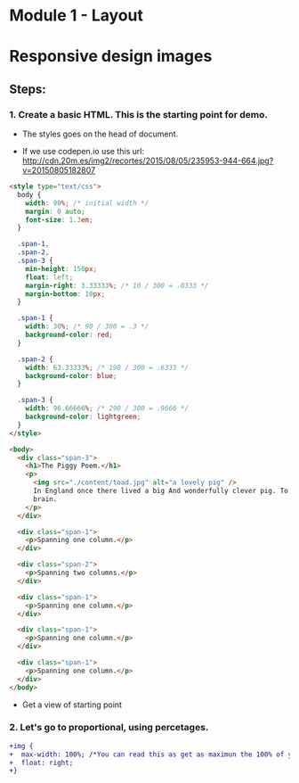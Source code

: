 # Module 1 - Layout

# Responsive design images

## Steps:

### 1. Create a basic HTML. This is the starting point for demo.

- The styles goes on the head of document.

- If we use codepen.io use this url: http://cdn.20m.es/img2/recortes/2015/08/05/235953-944-664.jpg?v=20150805182807

```html
<style type="text/css">
  body {
    width: 90%; /* initial width */
    margin: 0 auto;
    font-size: 1.3em;
  }

  .span-1,
  .span-2,
  .span-3 {
    min-height: 150px;
    float: left;
    margin-right: 3.33333%; /* 10 / 300 = .0333 */
    margin-bottom: 10px;
  }

  .span-1 {
    width: 30%; /* 90 / 300 = .3 */
    background-color: red;
  }

  .span-2 {
    width: 63.33333%; /* 190 / 300 = .6333 */
    background-color: blue;
  }

  .span-3 {
    width: 96.66666%; /* 290 / 300 = .9666 */
    background-color: lightgreen;
  }
</style>

<body>
  <div class="span-3">
    <h1>The Piggy Poem.</h1>
    <p>
      <img src="./content/toad.jpg" alt="a lovely pig" />
      In England once there lived a big And wonderfully clever pig. To everybody it was plain That Piggy had a massive
      brain.
    </p>
  </div>

  <div class="span-1">
    <p>Spanning one column.</p>
  </div>

  <div class="span-2">
    <p>Spanning two columns.</p>
  </div>

  <div class="span-1">
    <p>Spanning one column.</p>
  </div>

  <div class="span-1">
    <p>Spanning one column.</p>
  </div>

  <div class="span-1">
    <p>Spanning one column.</p>
  </div>
</body>
```

- Get a view of starting point

### 2. Let's go to proportional, using percetages.

```diff style
+img {
+  max-width: 100%; /*You can read this as get as maximun the 100% of your parent container*/
+  float: right;
+}
```
